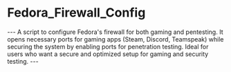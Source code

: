 # Fedora_Firewall_Config
---  A script to configure Fedora's firewall for both gaming and pentesting. It opens necessary ports for gaming apps (Steam, Discord, Teamspeak) while securing the system by enabling ports for penetration testing. Ideal for users who want a secure and optimized setup for gaming and security testing.  ---
